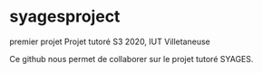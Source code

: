 # syagesproject
premier projet
Projet tutoré S3 2020, IUT Villetaneuse

Ce github nous permet de collaborer sur le projet tutoré SYAGES.
